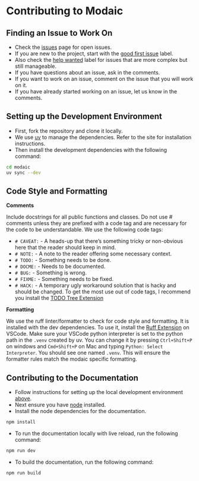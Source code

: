 # Contributing to Modaic
## Finding an Issue to Work On
- Check the [issues](https://github.com/modaic-ai/modaic/issues) page for open issues.
- If you are new to the project, start with the [good first issue](https://github.com/modaic-ai/modaic/issues?q=is%3Aissue+is%3Aopen+label%3A%22good+first+issue%22) label.
- Also check the [help wanted](https://github.com/modaic-ai/modaic/issues?q=is%3Aissue+is%3Aopen+label%3A%22help+wanted%22) label for issues that are more complex but still manageable.
- If you have questions about an issue, ask in the comments.
- If you want to work on an issue, comment on the issue that you will work on it.
- If you have already started working on an issue, let us know in the comments.

## Setting up the Development Environment
- First, fork the repository and clone it locally. 
- We use [uv](https://docs.astral.sh/uv/) to manage the dependencies. Refer to the site for installation instructions. 
- Then install the development dependencies with the following command:
```bash
cd modaic
uv sync --dev
```

## Code Style and Formatting
**Comments**

Include docstrings for all public functions and classes.
Do not use # comments unless they are prefixed with a code tag and are necessary for the code to be understandable. We use the following code tags:
- `# CAVEAT:` - A heads-up that there’s something tricky or non-obvious here that the reader should keep in mind.
- `# NOTE:` - A note to the reader offering some necessary context.
- `# TODO:` - Something needs to be done.
- `# DOCME:` - Needs to be documented.
- `# BUG:` - Something is wrong.
- `# FIXME:` - Something needs to be fixed.
- `# HACK:` - A temporary ugly workaround solution that is hacky and should be changed.
To get the most use out of code tags, I recommend you install the [TODO Tree Extension](https://marketplace.visualstudio.com/items?itemName=Gruntfuggly.todo-tree)

**Formatting**

We use the ruff linter/formatter to check for code style and formatting. It is installed with the dev dependencies. To use it, install the [Ruff Extension](https://marketplace.visualstudio.com/items?itemName=charliermarsh.ruff) on VSCode. Make sure your VSCode python interpreter is set to the python path in the `.venv` created by uv. You can change it by pressing `Ctrl+Shift+P` on windows and `Cmd+Shift+P` on Mac and typing `Python: Select Interpreter`. You should see one named `.venv`. This will ensure the formatter rules match the modaic specific formatting.


## Contributing to the Documentation
- Follow instructions for setting up the local development environment [above](#setting-up-the-development-environment). 
- Next ensure you have [node](https://nodejs.org/en/download/) installed. 
- Install the node dependencies for the documentation.
```bash
npm install
```
- To run the documentation locally with live reload, run the following command:
```bash
npm run dev
```
- To build the documentation, run the following command:
```bash
npm run build
```